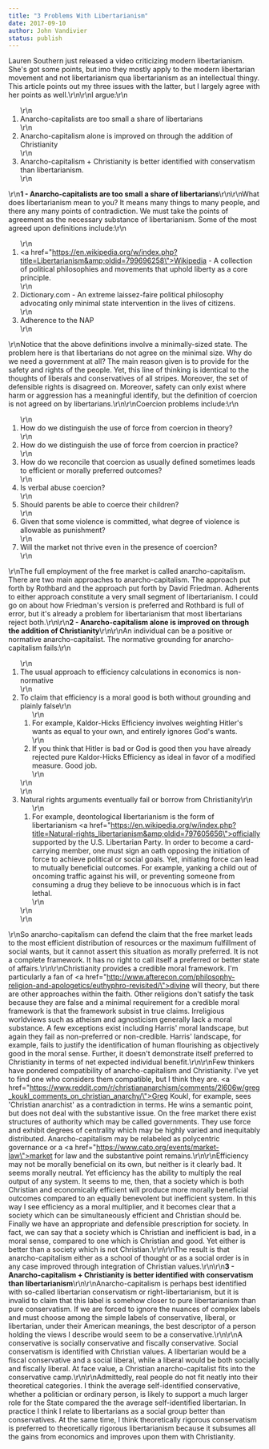 ```yaml
---
title: "3 Problems With Libertarianism"
date: 2017-09-10
author: John Vandivier
status: publish
---
```


Lauren Southern just released a video criticizing modern libertarianism. She's got some points, but imo they mostly apply to the modern libertarian movement and not libertarianism qua libertarianism as an intellectual thingy. This article points out my three issues with the latter, but I largely agree with her points as well.\r\n\r\nI argue:\r\n<ol>\r\n 	<li>Anarcho-capitalists are too small a share of libertarians</li>\r\n 	<li>Anarcho-capitalism alone is improved on through the addition of Christianity</li>\r\n 	<li>Anarcho-capitalism + Christianity is better identified with conservatism than libertarianism.</li>\r\n</ol>\r\n<strong>1 - Anarcho-capitalists are too small a share of libertarians</strong>\r\n\r\nWhat does libertarianism mean to you? It means many things to many people, and there any many points of contradiction. We must take the points of agreement as the necessary substance of libertarianism. Some of the most agreed upon definitions include:\r\n<ol>\r\n 	<li><a href=\"https://en.wikipedia.org/w/index.php?title=Libertarianism&amp;oldid=799696258\">Wikipedia</a> - A collection of political philosophies and movements that uphold liberty as a core principle.</li>\r\n 	<li>Dictionary.com - An extreme laissez-faire political philosophy advocating only minimal state intervention in the lives of citizens.</li>\r\n 	<li>Adherence to the NAP</li>\r\n</ol>\r\nNotice that the above definitions involve a minimally-sized state. The problem here is that libertarians do not agree on the minimal size. Why do we need a government at all? The main reason given is to provide for the safety and rights of the people. Yet, this line of thinking is identical to the thoughts of liberals and conservatives of all stripes. Moreover, the set of defensible rights is disagreed on. Moreover, safety can only exist where harm or aggression has a meaningful identify, but the definition of coercion is not agreed on by libertarians.\r\n\r\nCoercion problems include:\r\n<ol>\r\n 	<li>How do we distinguish the use of force from coercion in theory?</li>\r\n 	<li>How do we distinguish the use of force from coercion in practice?</li>\r\n 	<li>How do we reconcile that coercion as usually defined sometimes leads to efficient or morally preferred outcomes?</li>\r\n 	<li>Is verbal abuse coercion?</li>\r\n 	<li>Should parents be able to coerce their children?</li>\r\n 	<li>Given that some violence is committed, what degree of violence is allowable as punishment?</li>\r\n 	<li>Will the market not thrive even in the presence of coercion?</li>\r\n</ol>\r\nThe full employment of the free market is called anarcho-capitalism. There are two main approaches to anarcho-capitalism. The approach put forth by Rothbard and the approach put forth by David Friedman. Adherents to either approach constitute a very small segment of libertarianism. I could go on about how Friedman's version is preferred and Rothbard is full of error, but it's already a problem for libertarianism that most libertarians reject both.\r\n\r\n<strong>2 - Anarcho-capitalism alone is improved on through the addition of Christianity</strong>\r\n\r\nAn individual can be a positive or normative anarcho-capitalist. The normative grounding for anarcho-capitalism fails:\r\n<ol>\r\n 	<li>The usual approach to efficiency calculations in economics is non-normative</li>\r\n 	<li>To claim that efficiency is a moral good is both without grounding and plainly false\r\n<ol>\r\n 	<li>For example, Kaldor-Hicks Efficiency involves weighting Hitler's wants as equal to your own, and entirely ignores God's wants.</li>\r\n 	<li>If you think that Hitler is bad or God is good then you have already rejected pure Kaldor-Hicks Efficiency as ideal in favor of a modified measure. Good job.</li>\r\n</ol>\r\n</li>\r\n 	<li>Natural rights arguments eventually fail or borrow from Christianity\r\n<ol>\r\n 	<li>For example, deontological libertarianism is the form of libertarianism <a href=\"https://en.wikipedia.org/w/index.php?title=Natural-rights_libertarianism&amp;oldid=797605656\">officially supported by the U.S. Libertarian Party</a>. In order to become a card-carrying member, one must sign an oath opposing the initiation of force to achieve political or social goals. Yet, initiating force can lead to mutually beneficial outcomes. For example, yanking a child out of oncoming traffic against his will, or preventing someone from consuming a drug they believe to be innocuous which is in fact lethal.</li>\r\n</ol>\r\n</li>\r\n</ol>\r\nSo anarcho-capitalism can defend the claim that the free market leads to the most efficient distribution of resources or the maximum fulfillment of social wants, but it cannot assert this situation as morally preferred. It is not a complete framework. It has no right to call itself a preferred or better state of affairs.\r\n\r\nChristianity provides a credible moral framework. I'm particularly a fan of <a href=\"http://www.afterecon.com/philosophy-religion-and-apologetics/euthyphro-revisited/\">divine will theory</a>, but there are other approaches within the faith. Other religions don't satisfy the task because they are false and a minimal requirement for a credible moral framework is that the framework subsist in true claims. Irreligious worldviews such as atheism and agnosticism generally lack a moral substance. A few exceptions exist including Harris' moral landscape, but again they fail as non-preferred or non-credible. Harris' landscape, for example, fails to justify the identification of human flourishing as objectively good in the moral sense. Further, it doesn't demonstrate itself preferred to Christianity in terms of net expected individual benefit.\r\n\r\nFew thinkers have pondered compatibility of anarcho-capitalism and Christianity. I've yet to find one who considers them compatible, but I think they are. <a href=\"https://www.reddit.com/r/christiananarchism/comments/2l606w/greg_koukl_comments_on_christian_anarchy/\">Greg Koukl, for example, sees 'Christian anarchist' as a contradiction in terms</a>. He wins a semantic point, but does not deal with the substantive issue. On the free market there exist structures of authority which may be called governments. They use force and exhibit degrees of centrality which may be highly varied and inequitably distributed. Anarcho-capitalism may be relabeled as polycentric governance or a <a href=\"https://www.cato.org/events/market-law\">market for law</a> and the substantive point remains.\r\n\r\nEfficiency may not be morally beneficial on its own, but neither is it clearly bad. It seems morally neutral. Yet efficiency has the ability to multiply the real output of any system. It seems to me, then, that a society which is both Christian and economically efficient will produce more morally beneficial outcomes compared to an equally benevolent but inefficient system. In this way I see efficiency as a moral multiplier, and it becomes clear that a society which can be simultaneously efficient and Christian should be. Finally we have an appropriate and defensible prescription for society. In fact, we can say that a society which is Christian and inefficient is bad, in a moral sense, compared to one which is Christian and good. Yet either is better than a society which is not Christian.\r\n\r\nThe result is that anarcho-capitalism either as a school of thought or as a social order is in any case improved through integration of Christian values.\r\n\r\n<strong>3 - Anarcho-capitalism + Christianity is better identified with conservatism than libertarianism</strong>\r\n\r\nAnarcho-capitalism is perhaps best identified with so-called libertarian conservatism or right-libertarianism, but it is invalid to claim that this label is somehow closer to pure libertarianism than pure conservatism. If we are forced to ignore the nuances of complex labels and must choose among the simple labels of conservative, liberal, or libertarian, under their American meanings, the best descriptor of a person holding the views I describe would seem to be a conservative.\r\n\r\nA conservative is socially conservative and fiscally conservative. Social conservatism is identified with Christian values. A libertarian would be a fiscal conservative and a social liberal, while a liberal would be both socially and fiscally liberal. At face value, a Christian anarcho-capitalist fits into the conservative camp.\r\n\r\nAdmittedly, real people do not fit neatly into their theoretical categories. I think the average self-identified conservative, whether a politician or ordinary person, is likely to support a much larger role for the State compared the the average self-identified libertarian. In practice I think I relate to libertarians as a social group better than conservatives. At the same time, I think theoretically rigorous conservatism is preferred to theoretically rigorous libertarianism because it subsumes all the gains from economics and improves upon them with Christianity.